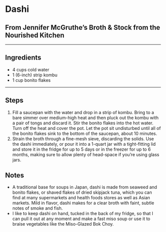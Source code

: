 # Dashi

## From Jennifer McGruthe’s Broth & Stock from the Nourished Kitchen

---

## Ingredients

* 4 cups cold water
* 1 (6-inch) strip kombu
* 1 cup bonito flakes


---

## Steps

1.  Fill a saucepan with the water and drop in a strip of kombu. Bring to a bare simmer over medium-high heat and then pluck out the kombu with a pair of tongs and discard it. Stir the bonito flakes into the hot water. Turn off the heat and cover the pot. Let the pot sit undisturbed until all of the bonito flakes sink to the bottom of the saucepan, about 10 minutes. 
2.  Strain the broth through a fine-mesh sieve, discarding the solids. Use the dashi immediately, or pour it into a 1-quart jar with a tight-fitting lid and store it in the fridge for up to 5 days or in the freezer for up to 6 months, making sure to allow plenty of head-space if you’re using glass jars.

## Notes

* A traditional base for soups in Japan, dashi is made from seaweed and bonito flakes, or shaved flakes of dried skipjack tuna, which you can find at many supermarkets and health foods stores as well as Asian markets. Mild in flavor, dashi makes for a clear broth with faint, subtle notes of smoke and fish.
* I like to keep dashi on hand, tucked in the back of my fridge, so that I can pull it out at any moment and make a fast miso soup or use it to braise vegetables like the Miso-Glazed Bok Choy.
